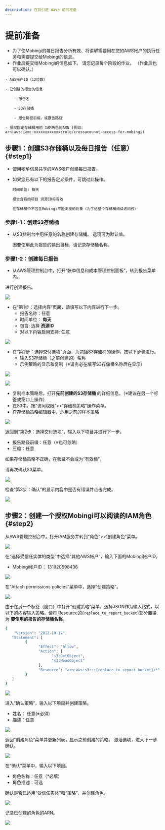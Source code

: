 ```yaml
---
description: 在将引进 Wave 前的准备
---
```


# 提前准备

* 为了使Mobingi的每日报告分析有效、将讲解需要用在您的AWS帐户的执行任务和需要提交给Mobingi的信息。
* 作业后提交给Mobingi的信息如下。 请您记录每个阶段的作业。 （作业后也可以确认。\)

```text
- AWS帐户ID（12位数）

- 已创建的报告的信息

    - 报告名

    - S3存储桶

    - 报告路径前缀，或报告路径

- 授权指定存储桶用的 IAM角色的ARN (例如: arn:aws:iam::xxxxxxxxxxxx:role/crossacounnt-access-for-mobingi)
```

## 步骤1：创建S3存储桶以及每日报告（任意） {#step1}

* 使用帐单信息共享的AWS帐户创建每日报告。
* 如果您已有以下的报告定义条件，可跳过此操作。

  `时间单位: 每天`

  `报告含有的项目 资源ID将有效`

  `在存储桶中不包含Mobingi不能浏览的对象（为了给整个存储桶阅读访问权）`

### 步骤1-1：创建S3存储桶

* 从S3控制台中用任意的名称创建存储桶。 选项可为默认值。

  因要使用此为报告的输出目标，请记录存储桶名称。

### 步骤1-2：创建每日报告

* 从AWS管理控制台中，打开“帐单信息和成本管理控制面板”，转到报告菜单内。

进行创建报告。

![](../.gitbook/assets/snip20180730_1.png)

* 在“第1步：选择内容”页面，请填写以下内容进行下一步。
  * 报告名称：任意
  * 时间单位： **每天**
  * 包含: 选择 **资源ID**
  * 对以下内容启用支持: 任意

![](../.gitbook/assets/snip20180730_4.png)

* 在“第2步：选择交付选项”页面，为包括S3存储桶的操作，按以下步骤进行。
  * 输入S3存储桶（之前创建的）名称
  * 示例策略的显示和复制（※请务必在填写S3存储桶名称后在显示）

![](../.gitbook/assets/snip20180730_10.png)

![](../.gitbook/assets/snip20180730_12.png)

* 复制样本策略后，打开**先前创建的S3存储桶** 的详细信息。（※建议在另一个标签或窗口上操作）
* 在S3中，按“访问权限”&gt;&gt;“存储桶策略”操作菜单。
* 在存储桶策略编辑器中，适用之前的样本策略

![](../.gitbook/assets/snip20180801_63.png)

返回到“第2步：选择交付选项”，输入以下项目并进行下一步。

* 报告路径前缀：任意（※也可忽略）
* 圧缩：任意

如果存储桶策略不正确，在验证不会成为“有效桶”。

请再次确认S3菜单。

![](../.gitbook/assets/bill_006.png)

检查“第3步：确认”的显示内容中是否有错误并点击完成。

![](../.gitbook/assets/bill_007.png)

## 步骤2：创建一个授权Mobingi可以阅读的IAM角色 {#step2}

从AWS管理控制台中，打开IAM服务并转到“角色”&gt;&gt;“创建角色”菜单。

![](../.gitbook/assets/snip20180730_14.png)

在“选择受信任实体的类型”中选择“其他AWS帐户”，输入下面的Mobingi帐户ID。

* Mobingi帐户ID： 131920598436

![](../.gitbook/assets/snip20180801_57.png)

在“Attach permissions policies”菜单中，选择“创建策略”。

![](../.gitbook/assets/snip20180730_5.png)

由于在另一个标签（窗口）中打开“创建策略”菜单，选择JSON作为输入格式，以以下的内容输入策略。请将 Resource的`{replace_to_report_bucket}`部分置换为 **要使用的报告的存储桶名称**。

```bash
{
    "Version": "2012-10-17",
   "Statement": [
         {
               "Effect": "Allow",
               "Action": [
                     "s3:GetObject",
                     "s3:HeadObject"
               ],
               "Resource": "arn:aws:s3:::{replace_to_report_bucket}/*"
         }
   ]
}
```

![](../.gitbook/assets/snip20180801_59.png)

进入“确认策略”，输入以下项目并创建策略。

* 姓名： 任意\(※必須\)
* 描述：任意

![](../.gitbook/assets/snip20180801_64.png)

返回“创建角色”菜单并更新列表，显示之前创建的策略。 激活选项，进入下一步确认。

![](../.gitbook/assets/role_006.png)

在“确认”菜单中，输入以下项目。

* 角色名称：任意（\*必填）
* 角色描述：可选

确认是否已适用“受信任实体”和“策略”，并创建角色。

![](../.gitbook/assets/role_007.png)

记录已创建的角色的ARN。

![](../.gitbook/assets/role_008-1.png)




